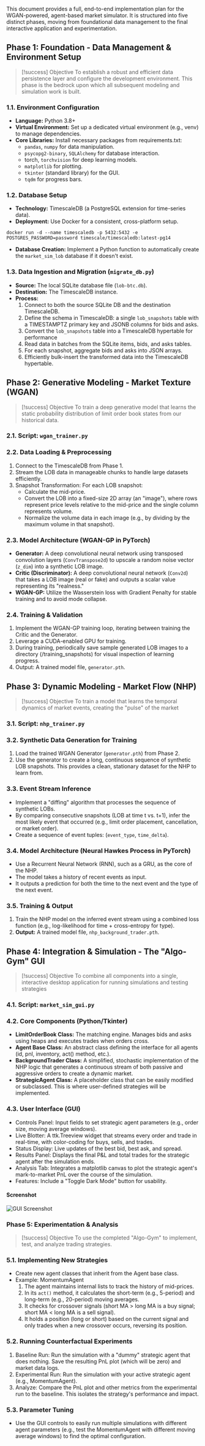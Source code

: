 
This document provides a full, end-to-end implementation plan for the WGAN-powered, agent-based market simulator. It is structured into five distinct phases, moving from foundational data management to the final interactive application and experimentation.

## Phase 1: Foundation - Data Management & Environment Setup

> [!success] Objective
>  To establish a robust and efficient data persistence layer and configure the development environment. This phase is the bedrock upon which all subsequent modeling and simulation work is built.

### 1.1. Environment Configuration
- **Language:** Python 3.8+
- **Virtual Environment:** Set up a dedicated virtual environment (e.g., venv) to manage dependencies.
- **Core Libraries:** Install necessary packages from requirements.txt:
    - `pandas`, `numpy` for data manipulation.
    - `psycopg2-binary`, `SQLAlchemy` for database interaction.
    - torch, `torchvision` for deep learning models.
    - `matplotlib` for plotting.
    - `tkinter` (standard library) for the GUI.
    - `tqdm` for progress bars.

### 1.2. Database Setup
- **Technology:** TimescaleDB (a PostgreSQL extension for time-series data).
- **Deployment:** Use Docker for a consistent, cross-platform setup. 
```
docker run -d --name timescaledb -p 5432:5432 -e POSTGRES_PASSWORD=password timescale/timescaledb:latest-pg14  
```
- **Database Creation:** Implement a Python function to automatically create the `market_sim_lob` database if it doesn't exist.

### 1.3. Data Ingestion and Migration (`migrate_db.py`)
- **Source:** The local SQLite database file (`lob-btc.db`).
- **Destination:** The TimescaleDB instance.
- **Process:**
	1. Connect to both the source SQLite DB and the destination TimescaleDB.
	2. Define the schema in TimescaleDB: a single `lob_snapshots` table with a TIMESTAMPTZ primary key and JSONB columns for bids and asks.
	3. Convert the `lob_snapshots` table into a TimescaleDB hypertable for performance 
	4. Read data in batches from the SQLite items, bids, and asks tables.
	5. For each snapshot, aggregate bids and asks into JSON arrays.
	6. Efficiently bulk-insert the transformed data into the TimescaleDB hypertable.
    

## Phase 2: Generative Modeling - Market Texture (WGAN)

> [!success] Objective
>  To train a deep generative model that learns the static probability distribution of limit order book states from our historical data.

### 2.1. Script: `wgan_trainer.py`
### 2.2. Data Loading & Preprocessing
1. Connect to the TimescaleDB from Phase 1.
2. Stream the LOB data in manageable chunks to handle large datasets efficiently.
3. Snapshot Transformation: For each LOB snapshot:
	- Calculate the mid-price.
	- Convert the LOB into a fixed-size 2D array (an "image"), where rows represent price levels relative to the mid-price and the single column represents volume.
	- Normalize the volume data in each image (e.g., by dividing by the maximum volume in that snapshot).
### 2.3. Model Architecture (WGAN-GP in PyTorch)
- **Generator:** A deep convolutional neural network using transposed convolution layers (`ConvTranspose2d`) to upscale a random noise vector (`z_dim`) into a synthetic LOB image.
- **Critic (Discriminator):** A deep convolutional neural network (`Conv2d`) that takes a LOB image (real or fake) and outputs a scalar value representing its "realness."
- **WGAN-GP:** Utilize the Wasserstein loss with Gradient Penalty for stable training and to avoid mode collapse.
### 2.4. Training & Validation
1. Implement the WGAN-GP training loop, iterating between training the Critic and the Generator.
2. Leverage a CUDA-enabled GPU for training.
3. During training, periodically save sample generated LOB images to a directory (/training_snapshots) for visual inspection of learning progress.
4. Output: A trained model file, `generator.pth`.

## Phase 3: Dynamic Modeling - Market Flow (NHP)

> [!success] Objective
>  To train a model that learns the temporal dynamics of market events, creating the "pulse" of the market
### 3.1. Script: `nhp_trainer.py`
### 3.2. Synthetic Data Generation for Training
1. Load the trained WGAN Generator (`generator.pth`) from Phase 2.
2. Use the generator to create a long, continuous sequence of synthetic LOB snapshots. This provides a clean, stationary dataset for the NHP to learn from.

### 3.3. Event Stream Inference
- Implement a "diffing" algorithm that processes the sequence of synthetic LOBs.
- By comparing consecutive snapshots (LOB at time t vs. t+1), infer the most likely event that occurred (e.g., limit order placement, cancellation, or market order).
- Create a sequence of event tuples: (`event_type`, `time_delta`).

### 3.4. Model Architecture (Neural Hawkes Process in PyTorch)
- Use a Recurrent Neural Network (RNN), such as a GRU, as the core of the NHP.
- The model takes a history of recent events as input.
- It outputs a prediction for both the time to the next event and the type of the next event.

### 3.5. Training & Output
1. Train the NHP model on the inferred event stream using a combined loss function (e.g., log-likelihood for time + cross-entropy for type).
2. **Output:** A trained model file, `nhp_background_trader.pth`.

## Phase 4: Integration & Simulation - The "Algo-Gym" GUI

> [!success] Objective
> To combine all components into a single, interactive desktop application for running simulations and testing strategies
### 4.1. Script: `market_sim_gui.py`
### 4.2. Core Components (Python/Tkinter)
- **LimitOrderBook Class:** The matching engine. Manages bids and asks using heaps and executes trades when orders cross.
- **Agent Base Class:** An abstract class defining the interface for all agents (id, pnl, inventory, act() method, etc.).
- **BackgroundTrader Class:** A simplified, stochastic implementation of the NHP logic that generates a continuous stream of both passive and aggressive orders to create a dynamic market.
- **StrategicAgent Class:** A placeholder class that can be easily modified or subclassed. This is where user-defined strategies will be implemented.

### 4.3. User Interface (GUI)
- Controls Panel: Input fields to set strategic agent parameters (e.g., order size, moving average windows).
- Live Blotter: A ttk.Treeview widget that streams every order and trade in real-time, with color-coding for buys, sells, and trades.
- Status Display: Live updates of the best bid, best ask, and spread.
- Results Panel: Displays the final P&L and total trades for the strategic agent after the simulation ends.
- Analysis Tab: Integrates a matplotlib canvas to plot the strategic agent's mark-to-market PnL over the course of the simulation.
- Features: Include a "Toggle Dark Mode" button for usability.
#### Screenshot

![GUI Screenshot](/img/gui)
### Phase 5: Experimentation & Analysis

> [!success] Objective
> To use the completed "Algo-Gym" to implement, test, and analyze trading strategies.

### 5.1. Implementing New Strategies
- Create new agent classes that inherit from the Agent base class.
- Example: MomentumAgent
	1. The agent maintains internal lists to track the history of mid-prices.
	2. In its `act()` method, it calculates the short-term (e.g., 5-period) and long-term (e.g., 20-period) moving averages.
	3. It checks for crossover signals (short MA > long MA is a buy signal; short MA < long MA is a sell signal).
	4. It holds a position (long or short) based on the current signal and only trades when a new crossover occurs, reversing its position.
### 5.2. Running Counterfactual Experiments
1. Baseline Run: Run the simulation with a "dummy" strategic agent that does nothing. Save the resulting PnL plot (which will be zero) and market data logs.
2. Experimental Run: Run the simulation with your active strategic agent (e.g., MomentumAgent).
3. Analyze: Compare the PnL plot and other metrics from the experimental run to the baseline. This isolates the strategy's performance and impact.
### 5.3. Parameter Tuning
- Use the GUI controls to easily run multiple simulations with different agent parameters (e.g., test the MomentumAgent with different moving average windows) to find the optimal configuration.